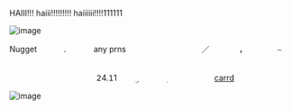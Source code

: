 HAIII!!! haiii!!!!!!!!! haiiiiii!!!!111111 



![image](https://github.com/user-attachments/assets/95b4ba7f-540c-4830-8bd4-4102056929de)




Nugget⠀⠀ ⠀ㅤ. ⠀     ㅤ ⠀ any prns⠀
ㅤㅤㅤㅤㅤㅤㅤㅤㅤ ／⠀       ⠀ ⠀ ⠀，⠀ ⠀ㅤㅤ ⎯ ⠀ ⠀ ⠀ ⠀

ㅤㅤㅤㅤㅤㅤㅤㅤㅤㅤㅤㅤ𝟤4.𝟣1 ㅤㅤ ۣ ㅤ ㅤ ㅤ ࣭ ㅤﾠﾠﾠﾠﾠ
                                                                      [carrd](https://zipziplofa.carrd.co/)
                                                                      
![image](https://github.com/user-attachments/assets/a64b2455-4bbc-434c-90a4-2cd16edb39c7)


